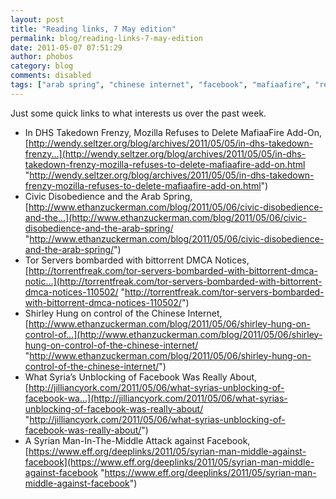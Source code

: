 ```yaml
---
layout: post
title: "Reading links, 7 May edition"
permalink: blog/reading-links-7-may-edition
date: 2011-05-07 07:51:29
author: phobos
category: blog
comments: disabled
tags: ["arab spring", "chinese internet", "facebook", "mafiaafire", "reading links", "syria", "what we&#039;re reading"]
---
```


Just some quick links to what interests us over the past week.

-   In DHS Takedown Frenzy, Mozilla Refuses to Delete MafiaaFire Add-On, [http://wendy.seltzer.org/blog/archives/2011/05/05/in-dhs-takedown-frenzy...](http://wendy.seltzer.org/blog/archives/2011/05/05/in-dhs-takedown-frenzy-mozilla-refuses-to-delete-mafiaafire-add-on.html "http://wendy.seltzer.org/blog/archives/2011/05/05/in-dhs-takedown-frenzy-mozilla-refuses-to-delete-mafiaafire-add-on.html")
-   Civic Disobedience and the Arab Spring, [http://www.ethanzuckerman.com/blog/2011/05/06/civic-disobedience-and-the...](http://www.ethanzuckerman.com/blog/2011/05/06/civic-disobedience-and-the-arab-spring/ "http://www.ethanzuckerman.com/blog/2011/05/06/civic-disobedience-and-the-arab-spring/")
-   Tor Servers bombarded with bittorrent DMCA Notices, [http://torrentfreak.com/tor-servers-bombarded-with-bittorrent-dmca-notic...](http://torrentfreak.com/tor-servers-bombarded-with-bittorrent-dmca-notices-110502/ "http://torrentfreak.com/tor-servers-bombarded-with-bittorrent-dmca-notices-110502/")
-   Shirley Hung on control of the Chinese Internet, [http://www.ethanzuckerman.com/blog/2011/05/06/shirley-hung-on-control-of...](http://www.ethanzuckerman.com/blog/2011/05/06/shirley-hung-on-control-of-the-chinese-internet/ "http://www.ethanzuckerman.com/blog/2011/05/06/shirley-hung-on-control-of-the-chinese-internet/")
-   What Syria’s Unblocking of Facebook Was Really About, [http://jilliancyork.com/2011/05/06/what-syrias-unblocking-of-facebook-wa...](http://jilliancyork.com/2011/05/06/what-syrias-unblocking-of-facebook-was-really-about/ "http://jilliancyork.com/2011/05/06/what-syrias-unblocking-of-facebook-was-really-about/")
-   A Syrian Man-In-The-Middle Attack against Facebook, [https://www.eff.org/deeplinks/2011/05/syrian-man-middle-against-facebook](https://www.eff.org/deeplinks/2011/05/syrian-man-middle-against-facebook "https://www.eff.org/deeplinks/2011/05/syrian-man-middle-against-facebook")

